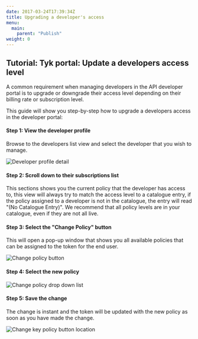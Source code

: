 ```yaml
---
date: 2017-03-24T17:39:34Z
title: Upgrading a developer's access
menu:
  main:
    parent: "Publish"
weight: 0 
---
```


## Tutorial: Tyk portal: Update a developers access level

A common requirement when managing developers in the API developer portal is to upgrade or downgrade their access level depending on their billing rate or subscription level.

This guide will show you step-by-step how to upgrade a developers access in the developer portal:

#### Step 1: View the developer profile

Browse to the developers list view and select the developer that you wish to manage.

![Developer profile detail][1]

#### Step 2: Scroll down to their subscriptions list

This sections shows you the current policy that the developer has access to, this view will always try to match the access level to a catalogue entry, if the policy assigned to a developer is not in the catalogue, the entry will read "(No Catalogue Entry)". We recommend that all policy levels are in your catalogue, even if they are not all live.

#### Step 3: Select the "Change Policy" button

This will open a pop-up window that shows you all available policies that can be assigned to the token for the end user.

![Change policy button][2]

#### Step 4: Select the new policy

![Change policy drop down list][3]

#### Step 5: Save the change

The change is instant and the token will be updated with the new policy as soon as you have made the change.

![Change key policy button location][4]

 [1]: /img/dashboard/portal-management/developerEdit.png
 [2]: /img/dashboard/portal-management/devChangePolicy.png
 [3]: /img/dashboard/portal-management/selectPolicy.png
 [4]: /img/dashboard/portal-management/saveKeyPolicy.png